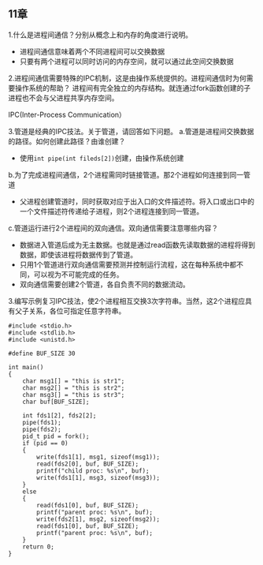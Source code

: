 ## 11章
1.什么是进程间通信？分别从概念上和内存的角度进行说明。
- 进程间通信意味着两个不同进程间可以交换数据
- 只要有两个进程可以同时访问的内存空间，就可以通过此空间交换数据

2.进程间通信需要特殊的IPC机制，这是由操作系统提供的。进程间通信时为何需要操作系统的帮助？
进程间有完全独立的内存结构。就连通过fork函数创建的子进程也不会与父进程共享内存空间。

 IPC(Inter-Process Communication）  

3.管道是经典的IPC技法。关于管道，请回答如下问题。
a.管道是进程间交换数据的路径。如何创建此路径？由谁创建？
- 使用`int pipe(int fileds[2])`创建，由操作系统创建

b.为了完成进程间通信，2个进程需同时链接管道。那2个进程如何连接到同一管道
- 父进程创建管道时，同时获取对应于出入口的文件描述符。将入口或出口中的一个文件描述符传递给子进程，则2个进程连接到同一管道。

c.管道运行进行2个进程间的双向通信。双向通信需要注意哪些内容？
- 数据进入管道后成为无主数据。也就是通过read函数先读取数据的进程将得到数据，即使该进程将数据传到了管道。
- 只用1个管道进行双向通信需要预测并控制运行流程，这在每种系统中都不同，可以视为不可能完成的任务。
- 双向通信需要创建2个管道，各自负责不同的数据流动。

3.编写示例复习IPC技法，使2个进程相互交换3次字符串。当然，这2个进程应具有父子关系，各位可指定任意字符串。
```
#include <stdio.h>
#include <stdlib.h>
#include <unistd.h>

#define BUF_SIZE 30

int main()
{
    char msg1[] = "this is str1";
    char msg2[] = "this is str2";
    char msg3[] = "this is str3";
    char buf[BUF_SIZE];

    int fds1[2], fds2[2];
    pipe(fds1);
    pipe(fds2);
    pid_t pid = fork();
    if (pid == 0)
    {
        write(fds1[1], msg1, sizeof(msg1));
        read(fds2[0], buf, BUF_SIZE);
        printf("child proc: %s\n", buf);
        write(fds1[1], msg3, sizeof(msg3));
    }
    else
    {
        read(fds1[0], buf, BUF_SIZE);
        printf("parent proc: %s\n", buf);
        write(fds2[1], msg2, sizeof(msg2));
        read(fds1[0], buf, BUF_SIZE);
        printf("parent proc: %s\n", buf);
    }
    return 0;
}

```
